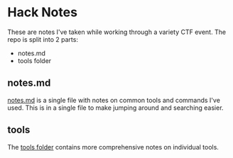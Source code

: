 # Hack Notes
These are notes I've taken while working through a variety CTF event.  The repo is split into 2 parts:

- notes.md
- tools folder

## notes.md
[notes.md](notes.md) is a single file with notes on common tools and commands I've used.  This is in a single file to make jumping around and searching easier.

## tools
The [tools folder](tools) contains more comprehensive notes on individual tools.